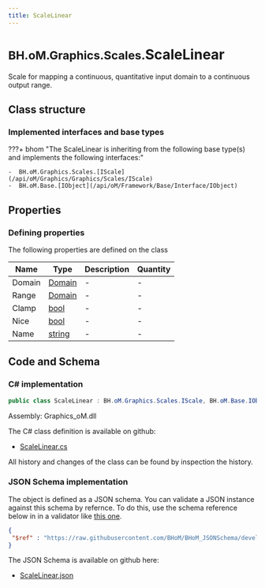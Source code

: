 ```yaml
---
title: ScaleLinear
---
```


# <small>BH.oM.Graphics.Scales.</small>**ScaleLinear**

Scale for mapping a continuous, quantitative input domain to a continuous output range.

## Class structure

### Implemented interfaces and base types

???+ bhom "The ScaleLinear is inheriting from the following base type(s) and implements the following interfaces:"

    -  BH.oM.Graphics.Scales.[IScale](/api/oM/Graphics/Graphics/Scales/IScale)
    -  BH.oM.Base.[IObject](/api/oM/Framework/Base/Interface/IObject)


## Properties



### Defining properties

The following properties are defined on the class

| Name             | Type             | Description      | Quantity         |
|------------------|------------------|------------------|------------------|
| Domain | [Domain](/api/oM/Framework/Data/Collections/Domain) | - | - |
| Range | [Domain](/api/oM/Framework/Data/Collections/Domain) | - | - |
| Clamp | [bool](https://learn.microsoft.com/en-us/dotnet/api/System.Boolean?view=netstandard-2.0) | - | - |
| Nice | [bool](https://learn.microsoft.com/en-us/dotnet/api/System.Boolean?view=netstandard-2.0) | - | - |
| Name | [string](https://learn.microsoft.com/en-us/dotnet/api/System.String?view=netstandard-2.0) | - | - |


## Code and Schema

### C# implementation

``` C# title="C#"
public class ScaleLinear : BH.oM.Graphics.Scales.IScale, BH.oM.Base.IObject
```

Assembly: Graphics_oM.dll

The C# class definition is available on github:

- [ScaleLinear.cs](https://github.com/BHoM/BHoM/blob/develop/Graphics_oM/Scales\ScaleLinear.cs)

All history and changes of the class can be found by inspection the history.
### JSON Schema implementation

The object is defined as a JSON schema. You can validate a JSON instance against this schema by refernce. To do this, use the schema reference below in in a validator like [this one](https://www.jsonschemavalidator.net/).

``` json title="JSON Schema"
{
 "$ref" : "https://raw.githubusercontent.com/BHoM/BHoM_JSONSchema/develop/Graphics_oM/Scales/ScaleLinear.json"
}
```

The JSON Schema is available on github here:

- [ScaleLinear.json](https://github.com/BHoM/BHoM_JSONSchema/blob/develop/Graphics_oM/Scales/ScaleLinear.json)
